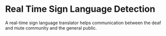 
# Real Time Sign Language Detection

A real-time sign language translator helps communication between the deaf and mute
community and the general public.
